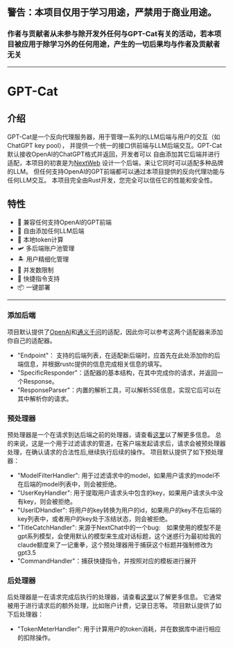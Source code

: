 ## 警告：本项目仅用于学习用途，严禁用于商业用途。
### 作者与贡献者从未参与除开发外任何与GPT-Cat有关的活动，若本项目被应用于除学习外的任何用途，产生的一切后果均与作者及贡献者无关

----
# GPT-Cat
## 介绍
GPT-Cat是一个反向代理服务器，用于管理一系列的LLM后端与用户的交互（如ChatGPT key pool），
并提供一个统一的接口供前端与LLM后端交互。GPT-Cat默认接收OpenAI的ChatGPT格式并返回，开发者可以
自由添加其它后端并进行适配，本项目的初衷是为[NextWeb](https://github.com/ChatGPTNextWeb/ChatGPT-Next-Web)
设计一个后端，来让它同时可以适配多种品牌的LLM。
但任何支持OpenAI的GPT前端都可以通过本项目提供的反向代理功能与任何LLM交互。
本项目完全由Rust开发，您完全可以信任它的性能和安全性。

## 特性
- 🐳 兼容任何支持OpenAI的GPT前端
- 🚀 自由添加任何LLM后端
- 🎢 本地token计算
- 🛩️ 多后端账户池管理
- 🏝️ 用户精细化管理
- 🍭 并发数限制
- 🎨 快捷指令支持
- 📦 一键部署
----

### 添加后端
项目默认提供了[OpenAI](./src/http/client/specific_responder/openai_responder.rs)和[通义千问](./src/http/client/specific_responder/qianwen_responder.rs)的适配，因此你可以参考这两个适配器来添加你自己的适配器。  
- "Endpoint"： 支持的后端列表，在适配新后端时，应首先在此处添加你的后端信息，并根据rustc提供的信息完成相关信息的填写。
- "SpecificResponder"：适配器的基本结构，在其中完成你的请求，并返回一个Response。
- "ResponseParser"：内置的解析工具，可以解析SSE信息，实现它后可以在其中解析你的请求。

### 预处理器
预处理器是一个在请求到达后端之前的处理器，请查看[这里](./src/http/server/mod.rs)以了解更多信息。
总的来说，这是一个用于过滤请求的管道，在客户端发起请求后，请求会被预处理器处理，在确认请求的合法性后,继续执行后续的操作。
项目默认提供了如下预处理器：
- "ModelFilterHandler": 用于过滤请求中的model，如果用户请求的model不在后端的model列表中，则会被拒绝。
- "UserKeyHandler": 用于提取用户请求头中包含的key，如果用户请求头中没有key，则会被拒绝。
- "UserIDHandler": 将用户的key转换为用户的id，如果用户的key不在后端的key列表中，或者用户的key处于冻结状态，则会被拒绝。
- "TitleCatchHandler": 来源于NextChat中的一个bug:　如果使用的模型不是gpt系列模型，会使用默认的模型来生成对话标题，这个迷惑行为最初给我的claude额度来了一记重拳，这个预处理器用于捕获这个标题并强制修改为gpt3.5
- "CommandHandler"：捕获快捷指令，并按照对应的模板进行展开

### 后处理器
后处理器是一在请求完成后执行的处理器，请查看[这里](./src/http/server/mod.rs)以了解更多信息。
它通常被用于进行请求后的额外处理，比如账户计费，记录日志等。
项目默认提供了如下后处理器：
- "TokenMeterHandler": 用于计算用户的token消耗，并在数据库中进行相应的扣除操作。
